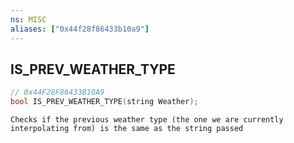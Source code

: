 ```yaml
---
ns: MISC
aliases: ["0x44f28f86433b10a9"]
---
```

## IS_PREV_WEATHER_TYPE

```c
// 0x44F28F86433B10A9
bool IS_PREV_WEATHER_TYPE(string Weather);
```

```
Checks if the previous weather type (the one we are currently interpolating from) is the same as the string passed
```
